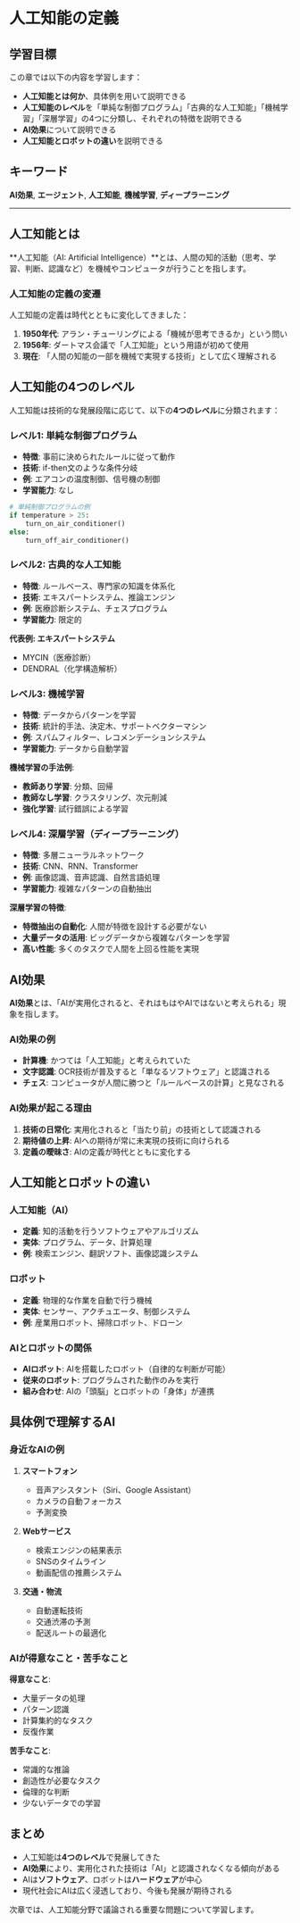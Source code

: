 # 人工知能の定義

## 学習目標

この章では以下の内容を学習します：

- **人工知能とは何か**、具体例を用いて説明できる
- **人工知能のレベル**を「単純な制御プログラム」「古典的な人工知能」「機械学習」「深層学習」の4つに分類し、それぞれの特徴を説明できる
- **AI効果**について説明できる
- **人工知能とロボットの違い**を説明できる

## キーワード

**AI効果**, **エージェント**, **人工知能**, **機械学習**, **ディープラーニング**

---

## 人工知能とは

**人工知能（AI: Artificial Intelligence）**とは、人間の知的活動（思考、学習、判断、認識など）を機械やコンピュータが行うことを指します。

### 人工知能の定義の変遷

人工知能の定義は時代とともに変化してきました：

1. **1950年代**: アラン・チューリングによる「機械が思考できるか」という問い
2. **1956年**: ダートマス会議で「人工知能」という用語が初めて使用
3. **現在**: 「人間の知能の一部を機械で実現する技術」として広く理解される

## 人工知能の4つのレベル

人工知能は技術的な発展段階に応じて、以下の**4つのレベル**に分類されます：

### レベル1: 単純な制御プログラム

- **特徴**: 事前に決められたルールに従って動作
- **技術**: if-then文のような条件分岐
- **例**: エアコンの温度制御、信号機の制御
- **学習能力**: なし

```python
# 単純制御プログラムの例
if temperature > 25:
    turn_on_air_conditioner()
else:
    turn_off_air_conditioner()
```

### レベル2: 古典的な人工知能

- **特徴**: ルールベース、専門家の知識を体系化
- **技術**: エキスパートシステム、推論エンジン
- **例**: 医療診断システム、チェスプログラム
- **学習能力**: 限定的

**代表例: エキスパートシステム**
- MYCIN（医療診断）
- DENDRAL（化学構造解析）

### レベル3: 機械学習

- **特徴**: データからパターンを学習
- **技術**: 統計的手法、決定木、サポートベクターマシン
- **例**: スパムフィルター、レコメンデーションシステム
- **学習能力**: データから自動学習

**機械学習の手法例**:
- **教師あり学習**: 分類、回帰
- **教師なし学習**: クラスタリング、次元削減
- **強化学習**: 試行錯誤による学習

### レベル4: 深層学習（ディープラーニング）

- **特徴**: 多層ニューラルネットワーク
- **技術**: CNN、RNN、Transformer
- **例**: 画像認識、音声認識、自然言語処理
- **学習能力**: 複雑なパターンの自動抽出

**深層学習の特徴**:
- **特徴抽出の自動化**: 人間が特徴を設計する必要がない
- **大量データの活用**: ビッグデータから複雑なパターンを学習
- **高い性能**: 多くのタスクで人間を上回る性能を実現

## AI効果

**AI効果**とは、「AIが実用化されると、それはもはやAIではないと考えられる」現象を指します。

### AI効果の例

- **計算機**: かつては「人工知能」と考えられていた
- **文字認識**: OCR技術が普及すると「単なるソフトウェア」と認識される
- **チェス**: コンピュータが人間に勝つと「ルールベースの計算」と見なされる

### AI効果が起こる理由

1. **技術の日常化**: 実用化されると「当たり前」の技術として認識される
2. **期待値の上昇**: AIへの期待が常に未実現の技術に向けられる
3. **定義の曖昧さ**: AIの定義が時代とともに変化する

## 人工知能とロボットの違い

### 人工知能（AI）

- **定義**: 知的活動を行うソフトウェアやアルゴリズム
- **実体**: プログラム、データ、計算処理
- **例**: 検索エンジン、翻訳ソフト、画像認識システム

### ロボット

- **定義**: 物理的な作業を自動で行う機械
- **実体**: センサー、アクチュエータ、制御システム
- **例**: 産業用ロボット、掃除ロボット、ドローン

### AIとロボットの関係

- **AIロボット**: AIを搭載したロボット（自律的な判断が可能）
- **従来のロボット**: プログラムされた動作のみを実行
- **組み合わせ**: AIの「頭脳」とロボットの「身体」が連携

## 具体例で理解するAI

### 身近なAIの例

1. **スマートフォン**
   - 音声アシスタント（Siri、Google Assistant）
   - カメラの自動フォーカス
   - 予測変換

2. **Webサービス**
   - 検索エンジンの結果表示
   - SNSのタイムライン
   - 動画配信の推薦システム

3. **交通・物流**
   - 自動運転技術
   - 交通渋滞の予測
   - 配送ルートの最適化

### AIが得意なこと・苦手なこと

**得意なこと**:
- 大量データの処理
- パターン認識
- 計算集約的なタスク
- 反復作業

**苦手なこと**:
- 常識的な推論
- 創造性が必要なタスク
- 倫理的な判断
- 少ないデータでの学習

## まとめ

- 人工知能は**4つのレベル**で発展してきた
- **AI効果**により、実用化された技術は「AI」と認識されなくなる傾向がある
- AIは**ソフトウェア**、ロボットは**ハードウェア**が中心
- 現代社会にAIは広く浸透しており、今後も発展が期待される

次章では、人工知能分野で議論される重要な問題について学習します。